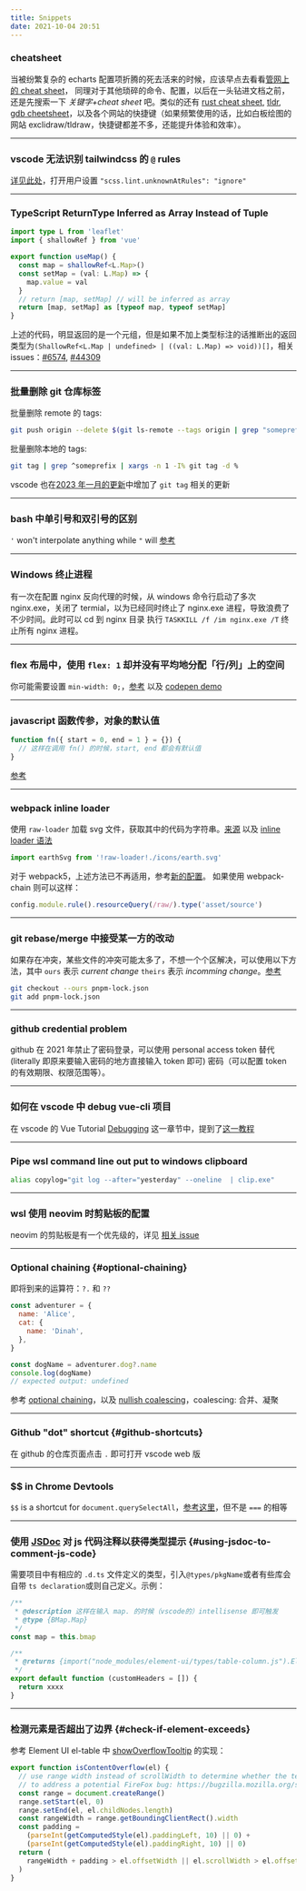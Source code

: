 ```yaml
---
title: Snippets
date: 2021-10-04 20:51
---
```


### cheatsheet

当被纷繁复杂的 echarts 配置项折腾的死去活来的时候，应该早点去看看[管网上的 cheat sheet](https://echarts.apache.org/en/cheat-sheet.html)，
同理对于其他琐碎的命令、配置，以后在一头钻进文档之前，还是先搜索一下 *关键字+cheat sheet* 吧。类似的还有 [rust cheat sheet](https://cheats.rs/), [tldr](https://tldr.sh/), [gdb cheetsheet](https://darkdust.net/files/GDB%20Cheat%20Sheet.pdf)，以及各个网站的快捷键（如果频繁使用的话，比如白板绘图的网站 exclidraw/tldraw，快捷键都差不多，还能提升体验和效率）。

---

### vscode 无法识别 tailwindcss 的 `@` rules

[详见此处](https://github.com/tailwindlabs/tailwindcss/discussions/5258#discussioncomment-1979394)，打开用户设置 `"scss.lint.unknownAtRules": "ignore"`

---

### TypeScript ReturnType Inferred as Array Instead of Tuple

```ts
import type L from 'leaflet'
import { shallowRef } from 'vue'

export function useMap() {
  const map = shallowRef<L.Map>()
  const setMap = (val: L.Map) => {
    map.value = val
  }
  // return [map, setMap] // will be inferred as array
  return [map, setMap] as [typeof map, typeof setMap]
}
```

上述的代码，明显返回的是一个元组，但是如果不加上类型标注的话推断出的返回类型为`(ShallowRef<L.Map | undefined> | ((val: L.Map) => void))[]`，相关 issues：[#6574](https://github.com/microsoft/TypeScript/issues/6574#issuecomment-339185355), [#44309](https://github.com/microsoft/TypeScript/issues/44309)

---

### 批量删除 git 仓库标签

批量删除 remote 的 tags:

```bash
git push origin --delete $(git ls-remote --tags origin | grep "someprefix.*[^}]$" | cut -f 2)
```

批量删除本地的 tags:

```bash
git tag | grep ^someprefix | xargs -n 1 -I% git tag -d %
```

vscode 也在[2023 年一月的更新](https://code.visualstudio.com/updates/v1_75#_new-commands)中增加了 `git tag` 相关的更新

---

### bash 中单引号和双引号的区别

`'` won't interpolate anything while `"` will [参考](https://stackoverflow.com/questions/6697753/difference-between-single-and-double-quotes-in-bash)

---

### Windows 终止进程

有一次在配置 nginx 反向代理的时候，从 windows 命令行启动了多次 nginx.exe，关闭了 termial，以为已经同时终止了 nginx.exe 进程，导致浪费了不少时间。此时可以 cd 到 nginx 目录
执行 `TASKKILL /f /im nginx.exe /T` 终止所有 nginx 进程。

---

### flex 布局中，使用 `flex: 1` 却并没有平均地分配「行/列」上的空间

你可能需要设置 `min-width: 0;`，[参考](https://stackoverflow.com/a/44782536/894参考) 以及 [codepen demo](https://codepen.io/daolanfler/pen/gOvVWYJ)

---

### javascript 函数传参，对象的默认值

```js
function fn({ start = 0, end = 1 } = {}) {
  // 这样在调用 fn() 的时候，start, end 都会有默认值
}
```

[参考](https://stackoverflow.com/a/894877/8947428)

---

### webpack inline loader

使用 `raw-loader` 加载 svg 文件，获取其中的代码为字符串。[来源](https://github.com/codesandbox/codesandbox-client/issues/747#issuecomment-443996080) 以及 [inline loader 语法](https://webpack.js.org/concepts/loaders/#inline)

```javascript
import earthSvg from '!raw-loader!./icons/earth.svg'
```

对于 webpack5，上述方法已不再适用，参考[新的配置](https://webpack.js.org/guides/asset-modules/#replacing-inline-loader-syntax)。
如果使用 webpack-chain 则可以这样：

```js
config.module.rule().resourceQuery(/raw/).type('asset/source')
```

---

### git rebase/merge 中接受某一方的改动

如果存在冲突，某些文件的冲突可能太多了，不想一个个区解决，可以使用以下方法，其中 `ours` 表示 _current change_ `theirs` 表示 _incomming change_。[参考](https://linuxpip.org/git-accept-all-incoming-changes/)

```bash
git checkout --ours pnpm-lock.json
git add pnpm-lock.json
```

---

### github credential problem

github 在 2021 年禁止了密码登录，可以使用 personal access token 替代 (literally 即原来要输入密码的地方直接输入 token 即可) 密码（可以配置 token 的有效期限、权限范围等）。

---

### 如何在 vscode 中 debug vue-cli 项目

在 vscode 的 Vue Tutorial [Debugging](https://code.visualstudio.com/docs/nodejs/vuejs-tutorial#_debugging) 这一章节中，提到了[这一教程](https://github.com/microsoft/vscode-recipes/tree/main/vuejs-cli)

---

### Pipe wsl command line out put to windows clipboard

```bash
alias copylog="git log --after="yesterday" --oneline  | clip.exe"
```

---

### wsl 使用 neovim 时剪贴板的配置

neovim 的剪贴板是有一个优先级的，详见 [相关 issue](https://github.com/neovim/neovim/wiki/FAQ#how-to-use-the-windows-clipboard-from-wsl)

---

### Optional chaining {#optional-chaining}

即将到来的运算符：`?.` 和 `??`

```javascript
const adventurer = {
  name: 'Alice',
  cat: {
    name: 'Dinah',
  },
}

const dogName = adventurer.dog?.name
console.log(dogName)
// expected output: undefined
```

参考 [optional chaining](https://developer.mozilla.org/en-US/docs/Web/JavaScript/Reference/Operators/Optional_chaining)，以及 [nullish coalescing](https://developer.mozilla.org/en-US/docs/Web/JavaScript/Reference/Operators/Nullish_coalescing_operator)，coalescing: 合并、凝聚

---

### Github "dot" shortcut {#github-shortcuts}

在 github 的仓库页面点击 `.` 即可打开 vscode web 版

---

### $$ in Chrome Devtools

`$$` is a shortcut for `document.querySelectAll`，[参考这里](https://medium.com/frontmen/art-of-debugging-with-chrome-devtools-ab7b5fd8e0b4)，但不是 `===` 的相等

---

### 使用 [JSDoc](https://jsdoc.app/) 对 js 代码注释以获得类型提示 {#using-jsdoc-to-comment-js-code}

需要项目中有相应的 `.d.ts` 文件定义的类型，引入`@types/pkgName`或者有些库会自带 `ts declaration`或则自己定义。示例：

```javascript
/**
 * @description 这样在输入 map. 的时候（vscode的）intellisense 即可触发
 * @type {BMap.Map}
 */
const map = this.bmap

/**
 * @returns {import("node_modules/element-ui/types/table-column.js").ElTableColumn[]}
 */
export default function (customHeaders = []) {
  return xxxx
}
```

---

### 检测元素是否超出了边界 {#check-if-element-exceeds}

参考 Element UI el-table 中 [showOverflowTooltip](https://github.com/ElemeFE/element/blob/50a464ea555c0711d1c47efa31c3cff742ededf1/packages/table/src/table-body.js#L252) 的实现：

```javascript
export function isContentOverflow(el) {
  // use range width instead of scrollWidth to determine whether the text is overflowing
  // to address a potential FireFox bug: https://bugzilla.mozilla.org/show_bug.cgi?id=1074543#c3
  const range = document.createRange()
  range.setStart(el, 0)
  range.setEnd(el, el.childNodes.length)
  const rangeWidth = range.getBoundingClientRect().width
  const padding =
    (parseInt(getComputedStyle(el).paddingLeft, 10) || 0) +
    (parseInt(getComputedStyle(el).paddingRight, 10) || 0)
  return (
    rangeWidth + padding > el.offsetWidth || el.scrollWidth > el.offsetWidth
  )
}
```
